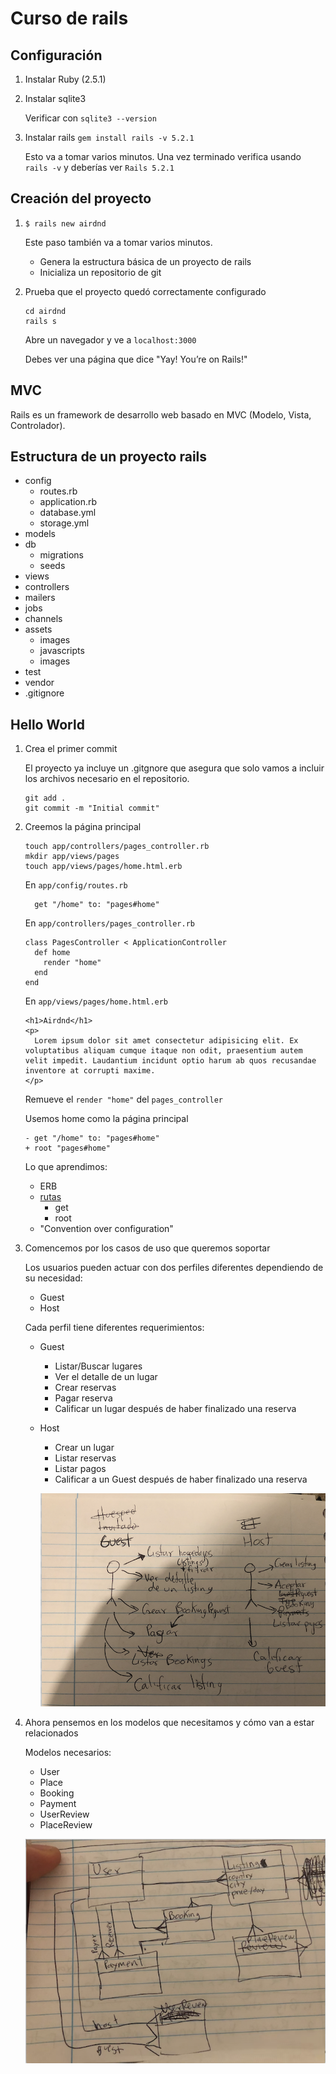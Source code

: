 # Curso de rails

## Configuración

1. Instalar Ruby (2.5.1)

1. Instalar sqlite3

    Verificar con `sqlite3 --version`

1. Instalar rails `gem install rails -v 5.2.1`
  
    Esto va a tomar varios minutos.
    Una vez terminado verifica usando `rails -v` y deberías ver `Rails 5.2.1`

## Creación del proyecto

1. `$ rails new airdnd`

    Este paso también va a tomar varios minutos.

    - Genera la estructura básica de un proyecto de rails
    - Inicializa un repositorio de git

1. Prueba que el proyecto quedó correctamente configurado

    ```(bash)
    cd airdnd
    rails s
    ```

    Abre un navegador y ve a `localhost:3000`

    Debes ver una página que dice "Yay! You’re on Rails!"

## MVC

Rails es un framework de desarrollo web basado en MVC (Modelo, Vista, Controlador).

<!-- TODO: Explicat MVC -->

## Estructura de un proyecto rails

- config
  - routes.rb
  - application.rb
  - database.yml
  - storage.yml
- models
- db
  - migrations
  - seeds
- views
- controllers
- mailers
- jobs
- channels
- assets
  - images
  - javascripts
  - images
- test
- vendor
- .gitignore

## Hello World

1. Crea el primer commit

    El proyecto ya incluye un .gitgnore que asegura que solo vamos a incluir los archivos necesario en el repositorio.

    ```(bash)
    git add .
    git commit -m "Initial commit"
    ```
1. Creemos la página principal

    ```(bash)
    touch app/controllers/pages_controller.rb
    mkdir app/views/pages
    touch app/views/pages/home.html.erb
    ```

    En `app/config/routes.rb`
    ```(ruby)
      get "/home" to: "pages#home"
    ```

    En `app/controllers/pages_controller.rb`
    ```(ruby)
    class PagesController < ApplicationController
      def home
        render "home"
      end
    end
    ```

    En `app/views/pages/home.html.erb`
    ```(erb)
    <h1>Airdnd</h1>
    <p>
      Lorem ipsum dolor sit amet consectetur adipisicing elit. Ex voluptatibus aliquam cumque itaque non odit, praesentium autem velit impedit. Laudantium incidunt optio harum ab quos recusandae inventore at corrupti maxime.
    </p>
    ```

    Remueve el `render "home"` del `pages_controller`

    Usemos home como la página principal

    ```(ruby)
    - get "/home" to: "pages#home"
    + root "pages#home"
    ```

    Lo que aprendimos:
    - ERB
    - [rutas](https://guides.rubyonrails.org/routing.html)
      - get
      - root
    - "Convention over configuration"

1. Comencemos por los casos de uso que queremos soportar

    Los usuarios pueden actuar con dos perfiles diferentes dependiendo de su necesidad:

    - Guest
    - Host

    Cada perfil tiene diferentes requerimientos:

    - Guest
      - Listar/Buscar lugares
      - Ver el detalle de un lugar
      - Crear reservas
      - Pagar reserva
      - Calificar un lugar después de haber finalizado una reserva
    - Host
      - Crear un lugar
      - Listar reservas
      - Listar pagos
      - Calificar a un Guest después de haber finalizado una reserva

      ![casos de uso Airdnd](/assets/casos_de_uso_airdnd.png)
    <!-- TODO: hacer un diagrama de casos de uso bonito -->
    <!-- TODO: Remover lo de solicitud de reserva. Hace mas complicada la app. Simplemente reservar de una. -->

1. Ahora pensemos en los modelos que necesitamos y cómo van a estar relacionados

    Modelos necesarios:

    - User
    - Place <!--TODO: renombrar listing a place -->
    - Booking
    - Payment
    - UserReview
    - PlaceReview

    ![modelos y relaciones Airdnd](/assets/entidad_relacion_airdnd.png)
    <!-- TODO: hacer un diagrama de entidad relacion bonito -->
    <!-- TODO: Usar los nombres correctos -->

